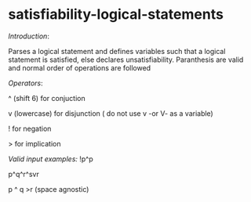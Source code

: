 # satisfiability-logical-statements

*Introduction*:


Parses a logical statement and defines variables such that a logical statement is satisfied, else declares unsatisfiability.
Paranthesis are valid and normal order of operations are followed


*Operators*:

^ (shift 6) for conjuction

v (lowercase) for disjunction ( do not use v -or V- as a variable)


! for negation


\> for implication


*Valid input examples:*
!p^p

p^q^r^svr


p    ^ q >r (space agnostic)




